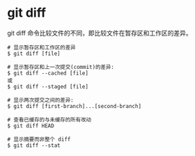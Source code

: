 # git diff

git diff 命令比较文件的不同，即比较文件在暂存区和工作区的差异。

```shell
# 显示暂存区和工作区的差异
$ git diff [file]

# 显示暂存区和上一次提交(commit)的差异:
$ git diff --cached [file]
或
$ git diff --staged [file]

# 显示两次提交之间的差异:
$ git diff [first-branch]...[second-branch]

# 查看已缓存的与未缓存的所有改动
$ git diff HEAD

# 显示摘要而非整个 diff
$ git diff --stat
```
